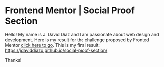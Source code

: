 # Frontend Mentor | Social Proof Section

Hello! My name is J. David Díaz and I am passionate about web design and development. Here is my result for the challenge proposed by Fronted Mentor [click here to go](https://www.frontendmentor.io/challenges/social-proof-section-6e0qTv_bA).
This is my final result: https://jdaviddiazo.github.io/social-proof-section/

Thanks!